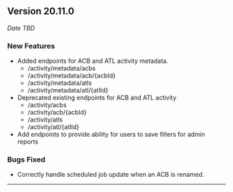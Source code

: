 

## Version 20.11.0
_Date TBD_

### New Features
* Added endpoints for ACB and ATL activity metadata.
  * /activity/metadata/acbs
  * /activity/metadata/acb/{acbId}
  * /activity/metadata/atls
  * /activity/metadata/atl/{atlId}
* Deprecated existing endpoints for ACB and ATL activity
  * /activity/acbs
  * /activity/acb/{acbId}
  * /activity/atls
  * /activity/atl/{atlId}
* Add endpoints to provide ability for users to save filters for admin reports

### Bugs Fixed
* Correctly handle scheduled job update when an ACB is renamed.

---
